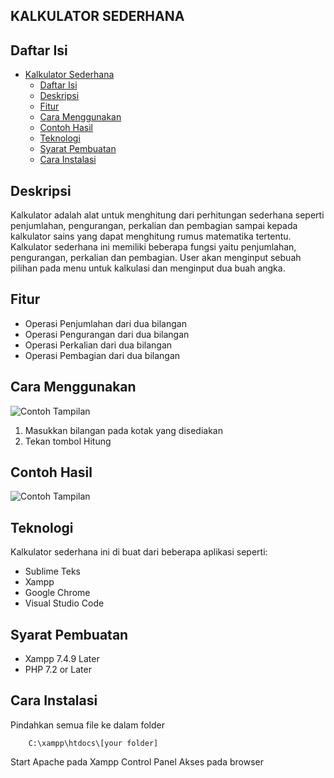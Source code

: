 ## KALKULATOR SEDERHANA
## Daftar Isi
- [Kalkulator Sederhana](#kalkulator-sederhana)
  - [Daftar Isi](#daftar-isi)
  - [Deskripsi](#deskripsi)
  - [Fitur](#fitur)
  - [Cara Menggunakan](#cara-menggunakan)
  - [Contoh Hasil](#contoh-hasil)
  - [Teknologi](#teknologi)
  - [Syarat Pembuatan](#syarat-pembuatan)
  - [Cara Instalasi](#cara-instalasi)
 ## Deskripsi
Kalkulator adalah alat untuk menghitung dari perhitungan sederhana seperti penjumlahan, pengurangan, perkalian dan pembagian sampai kepada kalkulator sains yang dapat menghitung rumus matematika tertentu. Kalkulator sederhana ini memiliki beberapa fungsi yaitu penjumlahan, pengurangan, perkalian dan pembagian. User akan menginput sebuah pilihan pada menu untuk kalkulasi dan menginput dua buah angka.
## Fitur
- Operasi Penjumlahan dari dua bilangan
- Operasi Pengurangan dari dua bilangan
- Operasi Perkalian dari dua bilangan
- Operasi Pembagian dari dua bilangan

## Cara Menggunakan
![Contoh Tampilan](https://snipboard.io/sXWnj5.jpg)
1. Masukkan bilangan pada kotak yang disediakan
2. Tekan tombol Hitung

## Contoh Hasil
![Contoh Tampilan](https://snipboard.io/UpfhH2.jpg)


## Teknologi
Kalkulator sederhana ini di buat dari beberapa aplikasi seperti:
* Sublime Teks
* Xampp
* Google Chrome
* Visual Studio Code
 
## Syarat Pembuatan
* Xampp 7.4.9 Later
* PHP 7.2 or Later 

## Cara Instalasi
Pindahkan semua file ke dalam folder

        C:\xampp\htdocs\[your folder]
        
Start Apache pada Xampp Control Panel
Akses pada browser


